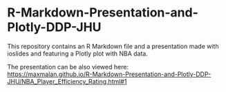 # R-Markdown-Presentation-and-Plotly-DDP-JHU

This repository contains an R Markdown file and a presentation made with ioslides and featuring a Plotly plot with NBA data.

The presentation can be also viewed here:
<br>
https://maxmalan.github.io/R-Markdown-Presentation-and-Plotly-DDP-JHU/NBA_Player_Efficiency_Rating.html#1
